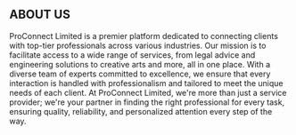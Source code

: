 ## ABOUT US

ProConnect Limited is a premier platform dedicated to connecting clients with top-tier professionals across various industries. Our mission is to facilitate access to a wide range of services, from legal advice and engineering solutions to creative arts and more, all in one place. With a diverse team of experts committed to excellence, we ensure that every interaction is handled with professionalism and tailored to meet the unique needs of each client. At ProConnect Limited, we're more than just a service provider; we're your partner in finding the right professional for every task, ensuring quality, reliability, and personalized attention every step of the way.